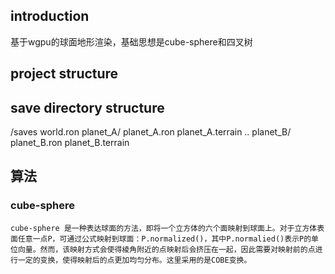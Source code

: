 ## introduction
 基于wgpu的球面地形渲染，基础思想是cube-sphere和四叉树
 
## project structure
   

## save directory structure
/saves
 world.ron
 planet_A/
  planet_A.ron
  planet_A.terrain
  ..
 planet_B/
  planet_B.ron
  planet_B.terrain

## 算法
### cube-sphere
    cube-sphere 是一种表达球面的方法，即将一个立方体的六个面映射到球面上。对于立方体表面任意一点P，可通过公式映射到球面：P.normalized()，其中P.normalied()表示P的单位向量。然而，该映射方式会使得棱角附近的点映射后会挤压在一起，因此需要对映射前的点进行一定的变换，使得映射后的点更加均匀分布。这里采用的是COBE变换。

